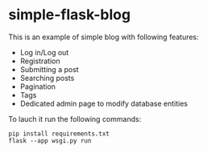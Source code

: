 # simple-flask-blog
This is an example of simple blog with following features:
- Log in/Log out
- Registration
- Submitting a post
- Searching posts
- Pagination
- Tags
- Dedicated admin page to modify database entities

To lauch it run the following commands:
```
pip install requirements.txt
flask --app wsgi.py run
```
